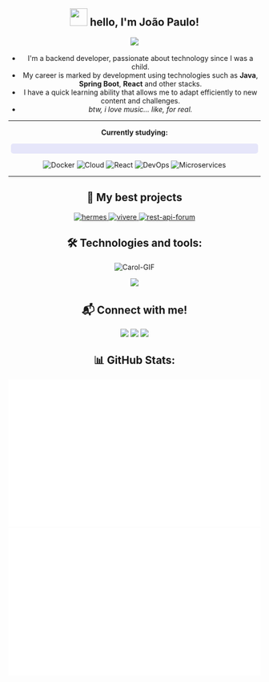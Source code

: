 <div align="center">
<div align="center">
  
## <img src="https://media.giphy.com/media/hvRJCLFzcasrR4ia7z/giphy.gif" width="35px" height="35px"> hello, I'm João Paulo! </h2>
  <img src="https://readme-typing-svg.herokuapp.com?font=font=Fugaz+One&pause=300&color=007bff&center=true&width=400&lines=Information+Systems;Backend+Developer;DevOps"/>
  
- I'm a backend developer, passionate about technology since I was a child.
- My career is marked by development using technologies such as **Java**, **Spring Boot**, **React** and other stacks.  
- I have a quick learning ability that allows me to adapt efficiently to new content and challenges.
- _btw, i love music... like, for real._
---

**Currently studying:**  
<p align="center" style="margin: 5px; font-size: 16px; color: #333; background-color: #e6e6fa; padding: 10px; border-radius: 5px;">
  
  ![Docker](https://img.shields.io/badge/Docker-0db7ed?style=for-the-badge&logo=docker&logoColor=white)
  ![Cloud](https://img.shields.io/badge/Cloud-orange?style=for-the-badge&logo=googlecloud&logoColor=white)
  ![React](https://img.shields.io/badge/React-20232A?style=for-the-badge&logo=react&logoColor=61DAFB)
  ![DevOps](https://img.shields.io/badge/DevOps-363535?style=for-the-badge&logo=kubernetes&logoColor=white)
  ![Microservices](https://img.shields.io/badge/Microservices-purple?style=for-the-badge&logoColor=white)

</p>

---
</div>

## 📘 My best projects
<p align="center">


<a href="https://github.com/J0aoPaulo/hermes">
<picture>
  <source media="(prefers-color-scheme: dark)" srcset="https://denvercoder1-github-readme-stats.vercel.app/api/pin/?username=J0aoPaulo&repo=hermes&theme=react&bg_color=00000f&title_color=007bff&icon_color=F8D866&hide_border=true&show_icons=true">
  <img width="272" height="135" alt="hermes" src="https://denvercoder1-github-readme-stats.vercel.app/api/pin/?username=J0aoPaulo&repo=hermes&theme=react&bg_color=f6f8fa&title_color=007bff&icon_color=F8D866&hide_border=true&show_icons=false&text_color=000000">
</picture>
</a>

<a href="https://github.com/J0aoPaulo/vivere">
    <picture>
      <source media="(prefers-color-scheme: dark)" srcset="https://denvercoder1-github-readme-stats.vercel.app/api/pin/?username=J0aoPaulo&repo=vivere&theme=react&bg_color=00000f&title_color=007bff&icon_color=F8D866&hide_border=true&show_icons=true">
      <img width="272" height="135" alt="vivere" src="https://denvercoder1-github-readme-stats.vercel.app/api/pin/?username=J0aoPaulo&repo=vivere&theme=react&bg_color=f6f8fa&title_color=007bff&icon_color=F8D866&hide_border=true&show_icons=true&text_color=000000">
    </picture>
</a>

<a href="https://github.com/J0aoPaulo/rest-api-forum">
    <picture>
      <source media="(prefers-color-scheme: dark)" srcset="https://denvercoder1-github-readme-stats.vercel.app/api/pin/?username=J0aoPaulo&repo=rest-api-forum&theme=react&bg_color=00000f&title_color=007bff&icon_color=F8D866&hide_border=true&show_icons=true">
      <img width="272" height="135" alt="rest-api-forum" src="https://denvercoder1-github-readme-stats.vercel.app/api/pin/?username=J0aoPaulo&repo=rest-api-forum&theme=react&bg_color=f6f8fa&title_color=007bff&icon_color=F8D866&hide_border=true&show_icons=false&text_color=000000">
    </picture>
</a>
<p/>

## 🛠 Technologies and tools:

<img align="center" alt="Carol-GIF" height="120" width="130" src="https://i.pinimg.com/originals/1a/56/ea/1a56eaaaf78869d7c6e0e620b2b98394.gif">


<p align="center">
  <a href="https://skillicons.dev">
    <img src="https://skillicons.dev/icons?i=java,spring,hibernate,postgresql,mysql,ubuntu,react,sqlite,css,cpp,docker,javascript,html,git&perline=7" />
  </a>
</p>

## 📬 Connect with me! 
</div>
  <div align="center">
    <a href="https://www.instagram.com/_ojoao.almeida/" target="_blank"> <img src="https://img.shields.io/badge/Instagram-E4405F?style=for-the-badge&logo=instagram&logoColor=white" target="_blank"></a>
      <a href="https://www.linkedin.com/in/joaopaulo23/" target="_blank"> <img src="https://img.shields.io/badge/LinkedIn-0077B5?style=for-the-badge&logo=linkedin&logoColor=white" target="_blank"></a>
    <a href="mailto:contato.joaopaulodeveloper@gmail.com"> <img src="https://img.shields.io/badge/Gmail-D14836?style=for-the-badge&logo=gmail&logoColor=white" target="_blank"></a>

## 📊 GitHub Stats:
![](https://raw.githubusercontent.com/J0aoPaulo/github-stats/master/generated/overview.svg#gh-dark-mode-only)
![](https://raw.githubusercontent.com/J0aoPaulo/github-stats/master/generated/languages.svg#gh-dark-mode-only)
</div>
